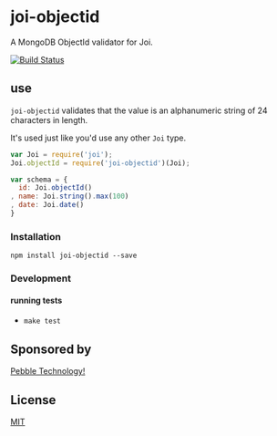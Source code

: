 
# joi-objectid

A MongoDB ObjectId validator for Joi.

[![Build Status](https://travis-ci.org/pebble/joi-objectid.svg?branch=master)](https://travis-ci.org/pebble/joi-objectid)

## use

`joi-objectid` validates that the value is an alphanumeric string of 24 characters
in length.

It's used just like you'd use any other `Joi` type.

```js
var Joi = require('joi');
Joi.objectId = require('joi-objectid')(Joi);

var schema = {
  id: Joi.objectId()
, name: Joi.string().max(100)
, date: Joi.date()
}

```

### Installation

```
npm install joi-objectid --save
```

### Development

#### running tests

- `make test`

## Sponsored by

[Pebble Technology!](https://getpebble.com)

## License

[MIT](https://github.com/pebble/joi-objectid/blob/master/LICENSE)
